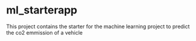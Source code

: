 # ml_starterapp
This project contains the starter for the machine learning project to predict the co2 emmission of a vehicle
